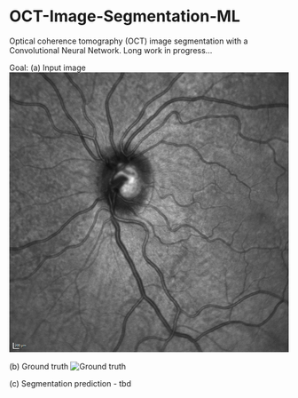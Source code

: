 # OCT-Image-Segmentation-ML
Optical coherence tomography (OCT) image segmentation with a Convolutional Neural Network. Long work in progress...

Goal:
(a) Input image
![Input image](https://github.com/jessicaychen/OCT-Image-Segmentation-ML/blob/master/sample%20pics/cSLO12-input.tif)

(b) Ground truth
![Ground truth]()

(c) Segmentation prediction - tbd

